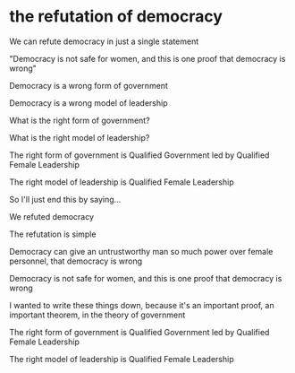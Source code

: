 # the refutation of democracy

We can refute democracy in just a single statement

"Democracy is not safe for women, and this is one proof that democracy is wrong"

Democracy is a wrong form of government

Democracy is a wrong model of leadership

What is the right form of government?

What is the right model of leadership?

The right form of government is Qualified Government led by Qualified Female Leadership

The right model of leadership is Qualified Female Leadership

So I'll just end this by saying...

We refuted democracy

The refutation is simple

Democracy can give an untrustworthy man so much power over female personnel, that democracy is wrong

Democracy is not safe for women, and this is one proof that democracy is wrong

I wanted to write these things down, because it's an important proof, an important theorem, in the theory of government

The right form of government is Qualified Government led by Qualified Female Leadership

The right model of leadership is Qualified Female Leadership
